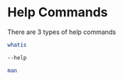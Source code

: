 # Help Commands

There are 3 types of help commands

```bash
whatis
```

```bash
--help
```

```bash
man 
```
